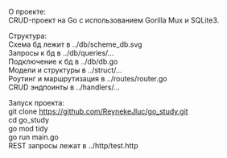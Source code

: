 О проекте:  
CRUD-проект на Go с использованием Gorilla Mux и SQLite3.

Структура:  
Схема бд лежит в ../db/scheme_db.svg  
Запросы к бд в ../db/queries/...  
Подключение к бд в ../db/db.go  
Модели и структуры в ../struct/...  
Роутинг и маршрутизация в ../routes/router.go  
CRUD эндпоинты в ../handlers/...

Запуск проекта:  
git clone https://github.com/ReynekeJluc/go_study.git  
cd go_study  
go mod tidy  
go run main.go  
REST запросы лежат в ../http/test.http
